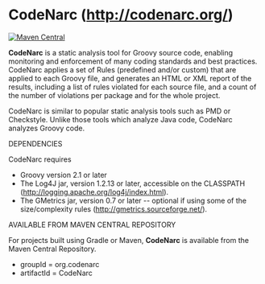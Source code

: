 # CodeNarc  (http://codenarc.org/)

[![Maven Central](https://img.shields.io/maven-central/v/org.codenarc/CodeNarc.svg)]()

**CodeNarc** is a static analysis tool for Groovy source code, enabling monitoring and enforcement of many coding standards and best practices. CodeNarc applies a set of Rules (predefined and/or custom) that are applied to each Groovy file, and generates an HTML or XML report of the results, including a list of rules violated for each source file, and a count of the number of violations per package and for the whole project.

CodeNarc is similar to popular static analysis tools such as PMD or Checkstyle. Unlike those tools which analyze Java code, CodeNarc analyzes Groovy code.

DEPENDENCIES

CodeNarc requires
 - Groovy version 2.1 or later
 - The Log4J jar, version 1.2.13 or later, accessible on the CLASSPATH
   (http://logging.apache.org/log4j/index.html).
 - The GMetrics jar, version 0.7 or later -- optional if using some of the size/complexity rules
   (http://gmetrics.sourceforge.net/).

AVAILABLE FROM MAVEN CENTRAL REPOSITORY

For projects built using Gradle or Maven, **CodeNarc** is available from the Maven Central Repository.
  - groupId = org.codenarc
  - artifactId = CodeNarc
